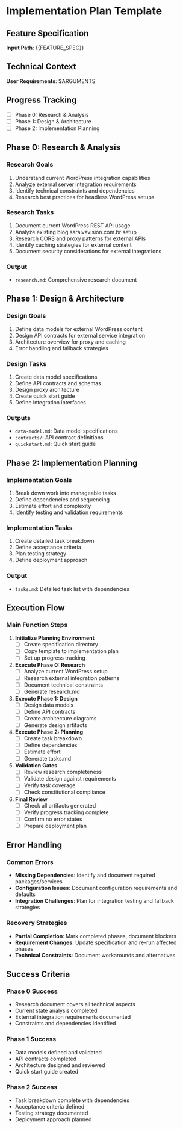 # Implementation Plan Template

## Feature Specification
**Input Path**: {{FEATURE_SPEC}}

## Technical Context
**User Requirements**: $ARGUMENTS

## Progress Tracking
- [ ] Phase 0: Research & Analysis
- [ ] Phase 1: Design & Architecture
- [ ] Phase 2: Implementation Planning

## Phase 0: Research & Analysis

### Research Goals
1. Understand current WordPress integration capabilities
2. Analyze external server integration requirements
3. Identify technical constraints and dependencies
4. Research best practices for headless WordPress setups

### Research Tasks
1. Document current WordPress REST API usage
2. Analyze existing blog.saraivavision.com.br setup
3. Research CORS and proxy patterns for external APIs
4. Identify caching strategies for external content
5. Document security considerations for external integrations

### Output
- `research.md`: Comprehensive research document

## Phase 1: Design & Architecture

### Design Goals
1. Define data models for external WordPress content
2. Design API contracts for external service integration
3. Architecture overview for proxy and caching
4. Error handling and fallback strategies

### Design Tasks
1. Create data model specifications
2. Define API contracts and schemas
3. Design proxy architecture
4. Create quick start guide
5. Define integration interfaces

### Outputs
- `data-model.md`: Data model specifications
- `contracts/`: API contract definitions
- `quickstart.md`: Quick start guide

## Phase 2: Implementation Planning

### Implementation Goals
1. Break down work into manageable tasks
2. Define dependencies and sequencing
3. Estimate effort and complexity
4. Identify testing and validation requirements

### Implementation Tasks
1. Create detailed task breakdown
2. Define acceptance criteria
3. Plan testing strategy
4. Define deployment approach

### Output
- `tasks.md`: Detailed task list with dependencies

## Execution Flow

### Main Function Steps

1. **Initialize Planning Environment**
   - [ ] Create specification directory
   - [ ] Copy template to implementation plan
   - [ ] Set up progress tracking

2. **Execute Phase 0: Research**
   - [ ] Analyze current WordPress setup
   - [ ] Research external integration patterns
   - [ ] Document technical constraints
   - [ ] Generate research.md

3. **Execute Phase 1: Design**
   - [ ] Design data models
   - [ ] Define API contracts
   - [ ] Create architecture diagrams
   - [ ] Generate design artifacts

4. **Execute Phase 2: Planning**
   - [ ] Create task breakdown
   - [ ] Define dependencies
   - [ ] Estimate effort
   - [ ] Generate tasks.md

5. **Validation Gates**
   - [ ] Review research completeness
   - [ ] Validate design against requirements
   - [ ] Verify task coverage
   - [ ] Check constitutional compliance

6. **Final Review**
   - [ ] Check all artifacts generated
   - [ ] Verify progress tracking complete
   - [ ] Confirm no error states
   - [ ] Prepare deployment plan

## Error Handling

### Common Errors
- **Missing Dependencies**: Identify and document required packages/services
- **Configuration Issues**: Document configuration requirements and defaults
- **Integration Challenges**: Plan for integration testing and fallback strategies

### Recovery Strategies
- **Partial Completion**: Mark completed phases, document blockers
- **Requirement Changes**: Update specification and re-run affected phases
- **Technical Constraints**: Document workarounds and alternatives

## Success Criteria

### Phase 0 Success
- Research document covers all technical aspects
- Current state analysis completed
- External integration requirements documented
- Constraints and dependencies identified

### Phase 1 Success
- Data models defined and validated
- API contracts completed
- Architecture designed and reviewed
- Quick start guide created

### Phase 2 Success
- Task breakdown complete with dependencies
- Acceptance criteria defined
- Testing strategy documented
- Deployment approach planned